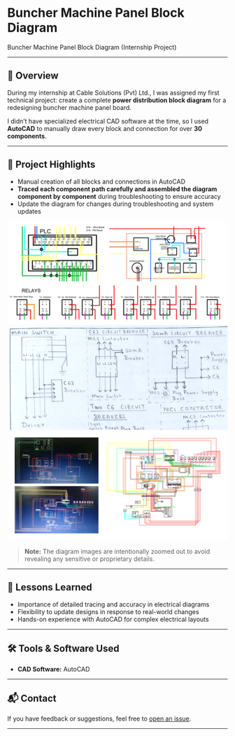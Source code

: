 # Buncher Machine Panel Block Diagram
Buncher Machine Panel Block Diagram (Internship Project)

---

## 🔎 Overview
During my internship at Cable Solutions (Pvt) Ltd., I was assigned my first technical project: create a complete **power distribution block diagram** for a redesigning buncher machine panel board.  

I didn’t have specialized electrical CAD software at the time, so I used **AutoCAD** to manually draw every block and connection for over **30 components**.

---

## 📌 Project Highlights
- Manual creation of all blocks and connections in AutoCAD
- **Traced each component path carefully and assembled the diagram component by component** during troubleshooting to ensure accuracy
- Update the diagram for changes during troubleshooting and system updates

![Diagram](s1.png)
![Diagram](s2.png)
![Diagram](s3.png)

> **Note:** The diagram images are intentionally zoomed out to avoid revealing any sensitive or proprietary details.

---

## 📑 Lessons Learned
- Importance of detailed tracing and accuracy in electrical diagrams
- Flexibility to update designs in response to real-world changes
- Hands-on experience with AutoCAD for complex electrical layouts

---

## 🛠 Tools & Software Used
- **CAD Software:** AutoCAD

---

## 📬 Contact
If you have feedback or suggestions, feel free to [open an issue](https://github.com).

---
